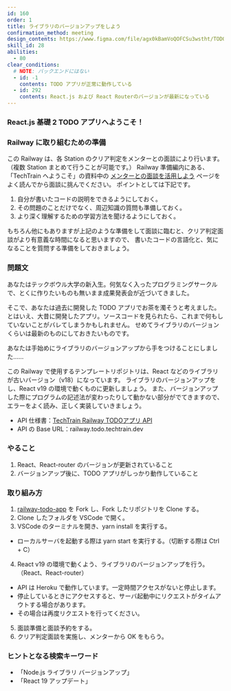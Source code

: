 ```yaml
---
id: 160
order: 1
title: ライブラリのバージョンアップをしよう
confirmation_method: meeting
design_contents: https://www.figma.com/file/agx0kBamVoQOFCSu3wstht/TODO_app?node-id=0%3A1
skill_id: 28
abilities:
  - 80
clear_conditions:
  # NOTE: バックエンドにはない
  - id: -1
    contents: TODO アプリが正常に動作している
  - id: 292
    contents: React.js および React Routerのバージョンが最新になっている
---
```


### React.js 基礎 2 TODO アプリへようこそ！

### Railway に取り組むための準備

この Railway は、各 Station のクリア判定をメンターとの面談により行います。（複数 Station まとめて行うことが可能です。）
Railway 準備編内にある、「TechTrain へようこそ」の資料中の [メンターとの面談を活用しよう](https://docs.google.com/presentation/d/1o7pMnYO5hZSAdNwNG93iuMV7GxGFC9Y8OaHxTxctIQ8/edit#slide=id.g2cf696b2606_0_171) ページをよく読んでから面談に挑んでください。
ポイントとしては下記です。
1. 自分が書いたコードの説明をできるようにしておく。
2. その問題のことだけでなく、周辺知識の質問も準備しておく。
3. より深く理解するための学習方法を聞けるようにしておく。

もちろん他にもありますが上記のような準備をして面談に臨むと、クリア判定面談がより有意義な時間になると思いますので、
書いたコードの言語化と、気になることを質問する準備をしておきましょう。

### 問題文

あなたはテックボウル大学の新入生。何気なく入ったプログラミングサークルで、とくに作りたいものも無いまま成果発表会が近づいてきました。

そこで、あなたは過去に開発した TODO アプリでお茶を濁そうと考えました。
とはいえ、大昔に開発したアプリ。ソースコードを見られたら、これまで何もしていないことがバレてしまうかもしれません。
せめてライブラリのバージョンくらいは最新のものにしておきたいものです。

あなたは手始めにライブラリのバージョンアップから手をつけることにしました……

この Railway で使用するテンプレートリポジトリは、React などのライブラリが古いバージョン（v18）になっています。
ライブラリのバージョンアップをし、React v19 の環境で動くものに更新しましょう。
また、バージョンアップした際にプログラムの記述法が変わったりして動かない部分がでてきますので、
エラーをよく読み、正しく実装していきましょう。

- API 仕様書：[TechTrain Railway TODOアプリ API](https://app.swaggerhub.com/apis-docs/INFO_3/TODOApplication/1.0.0)
- API の Base URL：railway.todo.techtrain.dev

### やること

1. React、React-router のバージョンが更新されていること
2. バージョンアップ後に、TODO アプリがしっかり動作していること

### 取り組み方

1. [railway-todo-app](https://github.com/TechBowl-japan/railway-todo-app) を Fork し、Fork したリポジトリを Clone する。
2. Clone したフォルダを VSCode で開く。
3. VSCode のターミナルを開き、yarn install を実行する。
  - ローカルサーバを起動する際は yarn start を実行する。（切断する際は Ctrl + C）
4. React v19 の環境で動くよう、ライブラリのバージョンアップを行う。（React、React-router）
  - API は Heroku で動作しています。一定時間アクセスがないと停止します。
  - 停止しているときにアクセスすると、サーバ起動中にリクエストがタイムアウトする場合があります。
  - その場合は再度リクエストを行ってください。
5. 面談準備と面談予約をする。
6. クリア判定面談を実施し、メンターから OK をもらう。

### ヒントとなる検索キーワード

- 「Node.js ライブラリ バージョンアップ」
- 「React 19 アップデート」
